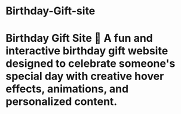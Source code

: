 # Birthday-Gift-site
# Birthday Gift Site 🎉  A fun and interactive birthday gift website designed to celebrate someone's special day with creative hover effects, animations, and personalized content.

